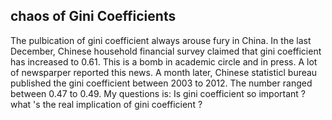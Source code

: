 ## chaos of Gini Coefficients
The pulbication of gini coefficient always arouse fury in China. In the last December, Chinese household financial survey claimed that gini coefficient has increased to 0.61. This is a bomb in academic circle and in press. A lot of newsparper reported this news. A month later, Chinese statisticl bureau published the gini coefficient between 2003 to 2012. The number ranged between 0.47 to 0.49. My questions is:  Is gini coefficient so important ? what 's the real implication of gini coefficient ?
